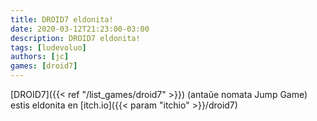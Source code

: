 ```yaml
---
title: DROID7 eldonita!
date: 2020-03-12T21:23:00-03:00
description: DROID7 eldonita!
tags: [ludevoluo]
authors: [jc]
games: [droid7]
---
```


[DROID7]({{< ref "/list_games/droid7" >}}) (antaŭe nomata Jump Game) estis eldonita en [itch.io]({{< param "itchio" >}}/droid7)

